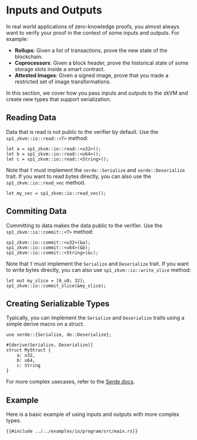 # Inputs and Outputs

In real world applications of zero-knowledge proofs, you almost always want to verify your proof in the context of some inputs and outputs. For example:

- **Rollups**: Given a list of transactions, prove the new state of the blockchain.
- **Coprocessors**: Given a block header, prove the historical state of some storage slots inside a smart contract.
- **Attested Images**: Given a signed image, prove that you made a restricted set of image transformations.

In this section, we cover how you pass inputs and outputs to the zkVM and create new types that support serialization.

## Reading Data

Data that is read is not public to the verifier by default. Use the `sp1_zkvm::io::read::<T>` method:

```rust,noplayground
let a = sp1_zkvm::io::read::<u32>();
let b = sp1_zkvm::io::read::<u64>();
let c = sp1_zkvm::io::read::<String>();
```

Note that `T` must implement the `serde::Serialize` and `serde::Deserialize` trait. If you want to read bytes directly, you can also use the `sp1_zkvm::io::read_vec` method.

```rust,noplayground
let my_vec = sp1_zkvm::io::read_vec();
```

## Commiting Data

Committing to data makes the data public to the verifier. Use the `sp1_zkvm::io::commit::<T>` method:

```rust,noplayground
sp1_zkvm::io::commit::<u32>(&a);
sp1_zkvm::io::commit::<u64>(&b);
sp1_zkvm::io::commit::<String>(&c);
```

Note that `T` must implement the `Serialize` and `Deserialize` trait. If you want to write bytes directly, you can also use `sp1_zkvm::io::write_slice` method:

```rust,noplayground
let mut my_slice = [0_u8; 32];
sp1_zkvm::io::commit_slice(&my_slice);
```

## Creating Serializable Types

Typically, you can implement the `Serialize` and `Deserialize` traits using a simple derive macro on a struct.

```rust,noplayground
use serde::{Serialize, de::Deserialize};

#[derive(Serialize, Deserialize)]
struct MyStruct {
    a: u32,
    b: u64,
    c: String
}
```

For more complex usecases, refer to the [Serde docs](https://serde.rs/).

## Example

Here is a basic example of using inputs and outputs with more complex types.

```rust,noplayground
{{#include ../../examples/io/program/src/main.rs}}
```
